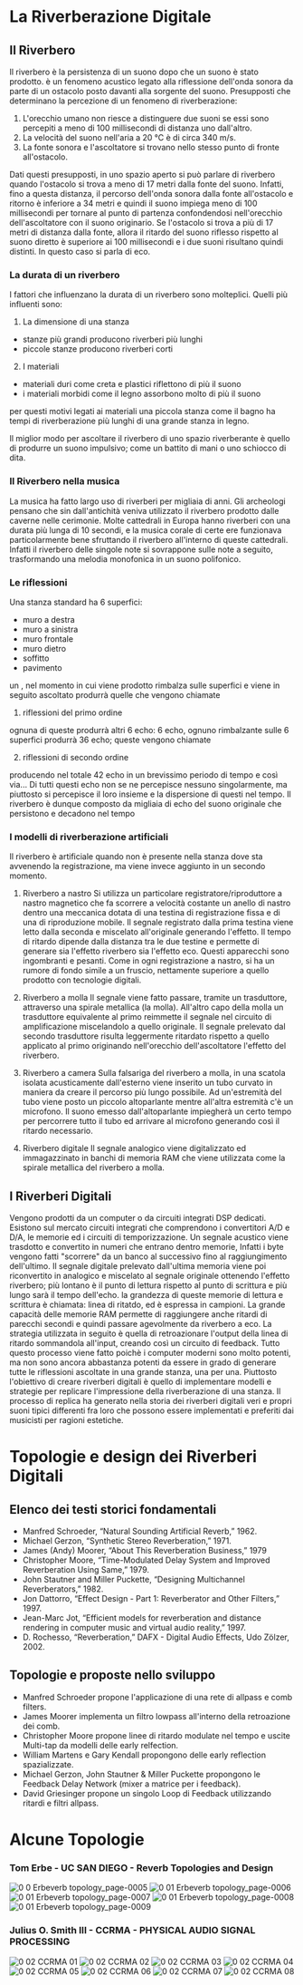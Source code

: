 # La Riverberazione Digitale

## Il Riverbero
Il riverbero è la persistenza di un suono dopo che un suono è stato prodotto.
è un fenomeno acustico legato alla riflessione dell'onda sonora da parte di un ostacolo posto davanti alla sorgente del suono.
Presupposti che determinano la percezione di un fenomeno di riverberazione:

1. L'orecchio umano non riesce a distinguere due suoni se essi sono percepiti a meno di 100 millisecondi di distanza uno dall'altro.
2. La velocità del suono nell'aria a 20 °C è di circa 340 m/s.
3. La fonte sonora e l'ascoltatore si trovano nello stesso punto di fronte all'ostacolo.

Dati questi presupposti, in uno spazio aperto si può parlare di riverbero quando l'ostacolo si trova a meno di 17 metri dalla fonte del suono. 
Infatti, fino a questa distanza, il percorso dell'onda sonora dalla fonte all'ostacolo e ritorno è inferiore a 34 metri 
e quindi il suono impiega meno di 100 millisecondi 
per tornare al punto di partenza confondendosi nell'orecchio dell'ascoltatore con il suono originario.
Se l'ostacolo si trova a più di 17 metri di distanza dalla fonte, 
allora il ritardo del suono riflesso rispetto al suono diretto è superiore ai 100 millisecondi 
e i due suoni risultano quindi distinti. 
In questo caso si parla di eco.

### La durata di un riverbero
I fattori che influenzano la durata di un riverbero sono molteplici.
Quelli più influenti sono:

1. La dimensione di una stanza
 - stanze più grandi producono riverberi più lunghi
 - piccole stanze producono riverberi corti
 
2. I materiali
 - materiali duri come creta e plastici riflettono di più il suono
 - i materiali morbidi come il legno assorbono molto di più il suono
 
 per questi motivi legati ai materiali una piccola stanza come il bagno ha tempi di riverberazione più lunghi
 di una grande stanza in legno.

Il miglior modo per ascoltare il riverbero di uno spazio riverberante è quello di produrre un suono impulsivo;
come un battito di mani o uno schiocco di dita.

### Il Riverbero nella musica
La musica ha fatto largo uso di riverberi per migliaia di anni.
Gli archeologi pensano che sin dall'antichità veniva utilizzato il riverbero prodotto dalle caverne nelle cerimonie.
Molte cattedrali in Europa hanno riverberi con una durata più lunga di 10 secondi, 
e la musica corale di certe ere funzionava particolarmente bene sfruttando il riverbero all'interno di queste cattedrali.
Infatti il riverbero delle singole note si sovrappone sulle note a seguito, trasformando una melodia monofonica in un suono polifonico.

### Le riflessioni
Una stanza standard ha 6 superfici:
- muro a destra
- muro a sinistra
- muro frontale
- muro dietro
- soffitto
- pavimento

un , nel momento in cui viene prodotto rimbalza sulle superfici e viene in seguito ascoltato
produrrà quelle che vengono chiamate

1. riflessioni del primo ordine

ognuna di queste produrrà altri 6 echo: 6 echo, ognuno rimbalzante sulle 6 superfici produrrà 36 echo;
queste vengono chiamate

2. riflessioni di secondo ordine

producendo nel totale 42 echo in un brevissimo periodo di tempo
e così via...
Di tutti questi echo non se ne percepisce nessuno singolarmente, 
ma piuttosto si percepisce il loro insieme e la dispersione di questi nel tempo.
Il riverbero è dunque composto da migliaia di echo 
del suono originale che persistono e decadono nel tempo

### I modelli di riverberazione artificiali
Il riverbero è artificiale quando non è presente nella stanza dove sta avvenendo la registrazione,
ma viene invece aggiunto in un secondo momento. 

1. Riverbero a nastro
Si utilizza un particolare registratore/riproduttore a nastro magnetico che fa scorrere 
a velocità costante un anello di nastro dentro una meccanica dotata di una testina di registrazione 
fissa e di una di riproduzione mobile. 
Il segnale registrato dalla prima testina viene letto dalla seconda e miscelato all'originale generando l'effetto. 
Il tempo di ritardo dipende dalla distanza tra le due testine e permette di generare sia l'effetto riverbero sia l'effetto eco. 
Questi apparecchi sono ingombranti e pesanti. Come in ogni registrazione a nastro, si ha un rumore di fondo simile a un fruscio, 
nettamente superiore a quello prodotto con tecnologie digitali.

2. Riverbero a molla
Il segnale viene fatto passare, tramite un trasduttore, 
attraverso una spirale metallica (la molla). 
All'altro capo della molla un trasduttore equivalente al primo reimmette il segnale nel circuito di amplificazione 
miscelandolo a quello originale. 
Il segnale prelevato dal secondo trasduttore risulta leggermente ritardato rispetto 
a quello applicato al primo originando nell'orecchio dell'ascoltatore l'effetto del riverbero.

3. Riverbero a camera
Sulla falsariga del riverbero a molla, in una scatola isolata acusticamente dall'esterno 
viene inserito un tubo curvato in maniera da creare il percorso più lungo possibile. 
Ad un'estremità del tubo viene posto un piccolo altoparlante mentre all'altra estremità c'è un microfono. 
Il suono emesso dall'altoparlante impiegherà un certo tempo per percorrere tutto il tubo 
ed arrivare al microfono generando così il ritardo necessario.

4. Riverbero digitale
Il segnale analogico viene digitalizzato ed immagazzinato in banchi di memoria RAM 
che viene utilizzata come la spirale metallica del riverbero a molla. 

## I Riverberi Digitali
Vengono prodotti da un computer o da circuiti integrati DSP dedicati.
Esistono sul mercato circuiti integrati che comprendono i convertitori A/D e D/A, 
le memorie ed i circuiti di temporizzazione. 
Un segnale acustico viene trasdotto e convertito in numeri che entrano dentro memorie,
Infatti i byte vengono fatti "scorrere" da un banco al successivo fino al raggiungimento dell'ultimo. 
Il segnale digitale prelevato dall'ultima memoria viene poi riconvertito in analogico e miscelato 
al segnale originale ottenendo l'effetto riverbero;
più lontano è il punto di lettura rispetto al punto di scrittura e più lungo sarà il tempo dell'echo.
la grandezza di queste memorie di lettura e scrittura è chiamata: linea di ritatdo, ed è espressa in campioni.
La grande capacità delle memorie RAM permette di raggiungere anche ritardi 
di parecchi secondi e quindi passare agevolmente da riverbero a eco. 
La strategia utilizzata in seguito è quella di retroazionare l'output della linea di ritardo sommandola all'input,
creando così un circuito di feedback.
Tutto questo processo viene fatto poichè i computer moderni sono molto potenti, 
ma non sono ancora abbastanza potenti da essere in grado di generare tutte le riflessioni 
ascoltate in una grande stanza, una per una.
Piuttosto l'obiettivo di creare riverberi digitali è quello di implementare modelli e strategie
per replicare l'impressione della riverberazione di una stanza.
Il processo di replica ha generato nella storia dei riverberi digitali veri e propri suoni tipici differenti fra loro
che possono essere implementati e preferiti dai musicisti per ragioni estetiche.



# Topologie e design dei Riverberi Digitali

## Elenco dei testi storici fondamentali
 - Manfred Schroeder, “Natural Sounding Artificial Reverb,” 1962. 
 - Michael Gerzon, “Synthetic Stereo Reverberation,” 1971. 
 - James (Andy) Moorer, “About This Reverberation Business,” 1979
 - Christopher Moore, “Time-Modulated Delay System and Improved Reverberation Using Same,” 1979. 
 - John Stautner and Miller Puckette, “Designing Multichannel Reverberators,” 1982. 
 - Jon Dattorro, “Effect Design - Part 1: Reverberator and Other Filters,” 1997.
 - Jean-Marc Jot, “Efficient models for reverberation and distance rendering in computer music and virtual audio reality,” 1997. 
 - D. Rochesso, “Reverberation,” DAFX - Digital Audio Effects, Udo Zölzer, 2002.
 
 ## Topologie e proposte nello sviluppo
  - Manfred Schroeder propone l'applicazione di una rete di allpass e comb filters.
  - James Moorer implementa un filtro lowpass all'interno della retroazione dei comb.
  - Christopher Moore propone linee di ritardo modulate nel tempo e uscite Multi-tap da modelli delle early relfection.
  - William Martens e Gary Kendall propongono delle early reflection spazializzate.
  - Michael Gerzon, John Stautner & Miller Puckette propongono le Feedback Delay Network (mixer a matrice per i feedback).
  - David Griesinger propone un singolo Loop di Feedback utilizzando ritardi e filtri allpass.

# Alcune Topologie
### Tom Erbe - UC SAN DIEGO - Reverb Topologies and Design
![0 0 Erbeverb topology_page-0005](https://user-images.githubusercontent.com/15816245/115557014-8f2e0100-a2b1-11eb-9946-f7f0ed2c44e7.jpg)
![0 01 Erbeverb topology_page-0006](https://user-images.githubusercontent.com/15816245/115558531-2182d480-a2b3-11eb-8b54-64a1353857f4.jpg)
![0 01 Erbeverb topology_page-0007](https://user-images.githubusercontent.com/15816245/115558550-2778b580-a2b3-11eb-913d-1c2ac3167328.jpg)
![0 01 Erbeverb topology_page-0008](https://user-images.githubusercontent.com/15816245/115558577-2cd60000-a2b3-11eb-9429-044f62ac5975.jpg)
![0 01 Erbeverb topology_page-0009](https://user-images.githubusercontent.com/15816245/115558604-32334a80-a2b3-11eb-9d96-ed79616017ca.jpg)

### Julius O. Smith III - CCRMA - PHYSICAL AUDIO SIGNAL PROCESSING
![0 02 CCRMA 01](https://user-images.githubusercontent.com/15816245/115562968-52fd9f00-a2b7-11eb-8b48-85632c50a5bc.jpg)
![0 02 CCRMA 02](https://user-images.githubusercontent.com/15816245/115562985-585ae980-a2b7-11eb-94f1-f3281643cc6a.jpg)
![0 02 CCRMA 03](https://user-images.githubusercontent.com/15816245/115563020-614bbb00-a2b7-11eb-9847-a57d04425f34.jpg)
![0 02 CCRMA 04](https://user-images.githubusercontent.com/15816245/115563048-6872c900-a2b7-11eb-9d06-bf40fb5a46a6.jpg)
![0 02 CCRMA 05](https://user-images.githubusercontent.com/15816245/115563073-6f014080-a2b7-11eb-93ef-adb60835c519.jpg)
![0 02 CCRMA 06](https://user-images.githubusercontent.com/15816245/115563097-758fb800-a2b7-11eb-8a10-44d1d65a103d.jpg)
![0 02 CCRMA 07](https://user-images.githubusercontent.com/15816245/115563110-7aed0280-a2b7-11eb-88e4-ebf9082b7ff9.jpg)
![0 02 CCRMA 08](https://user-images.githubusercontent.com/15816245/115563120-7e808980-a2b7-11eb-8edf-1ac8b7d91e49.jpg)
